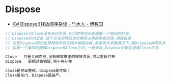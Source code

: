 # Dispose

- [C# Dispose()释放顺序杂谈 - 竹木人 - 博客园](https://www.cnblogs.com/lonelyDog/archive/2012/02/17/2355430.html)

```c#
// Dispose与Close没有任何关系.它们的共同点是遵循一个相似的约定.
// Dispose的约定是,这个方法将释放该实例所占用的所有资源,销毁自身.
// 注意Dispose的约定是释放所有资源并销毁自身,就是说大多数情况下,被Dispose掉的实例都不应该被再次使用.
// 如果一个类同时拥有Dispose和Close方法,一般来说,Dispose中都会调用Close方法.

Close   只是关闭而已,没有释放真正的释放资源,可以重新打开
Dispose   是把对象销毁,将不再存在

Close是停业整顿，Dispose是炸毁；
Close是关门，Dispose是破产。
```
